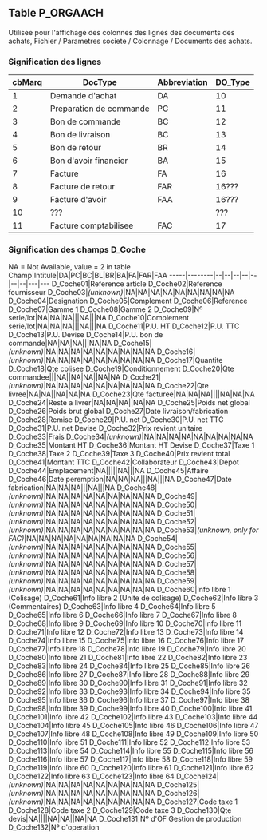 ## Table P_ORGAACH
Utilisee pour l'affichage des colonnes des lignes des documents des achats, Fichier / Parametres societe / Colonnage / Documents des achats.

### Signification des lignes
cbMarq|DocType|Abbreviation|DO_Type
------|-------|------------|-------
1|Demande d'achat|DA|10
2|Preparation de commande|PC|11
3|Bon de commande|BC|12
4|Bon de livraison|BC|13
5|Bon de retour|BR|14
6|Bon d'avoir financier|BA|15
7|Facture|FA|16
8|Facture de retour|FAR|16???
9|Facture d'avoir|FAA|16???
10|???||???
11|Facture comptabilisee|FAC|17

### Signification des champs D_Coche
NA = Not Available, value = 2 in table
Champ|Intitule|DA|PC|BC|BL|BR|BA|FA|FAR|FAA
-----|--------|--|--|--|--|--|--|--|---|---
D_Coche01|Reference article
D_Coche02|Reference fournisseur
D_Coche03|<i>(unknown)</i>|NA|NA|NA|NA|NA|NA|NA|NA|NA
D_Coche04|Designation
D_Coche05|Complement
D_Coche06|Reference
D_Coche07|Gamme 1
D_Coche08|Gamme 2
D_Coche09|Nº serie/lot|NA|NA|NA|||NA|||NA
D_Coche10|Complement serie/lot|NA|NA|NA|||NA|||NA
D_Coche11|P.U. HT
D_Coche12|P.U. TTC
D_Coche13|P.U. Devise
D_Coche14|P.U. bon de commande|NA|NA|NA|||NA|NA
D_Coche15|<i>(unknown)</i>|NA|NA|NA|NA|NA|NA|NA|NA|NA
D_Coche16|<i>(unknown)</i>|NA|NA|NA|NA|NA|NA|NA|NA|NA
D_Coche17|Quantite
D_Coche18|Qte colisee
D_Coche19|Conditionnement
D_Coche20|Qte commandee|||NA||NA|NA||NA|NA
D_Coche21|<i>(unknown)</i>|NA|NA|NA|NA|NA|NA|NA|NA|NA
D_Coche22|Qte livree|NA|NA||NA|NA|NA
D_Coche23|Qte facturee|NA|NA|NA||||NA|NA|NA
D_Coche24|Reste a livrer|NA|NA|NA||NA|NA
D_Coche25|Poids net global
D_Coche26|Poids brut global
D_Coche27|Date livraison/fabrication
D_Coche28|Remise
D_Coche29|P.U. net
D_Coche30|P.U. net TTC
D_Coche31|P.U. net Devise
D_Coche32|Prix revient unitaire
D_Coche33|Frais
D_Coche34|<i>(unknown)</i>|NA|NA|NA|NA|NA|NA|NA|NA|NA
D_Coche35|Montant HT
D_Coche36|Montant HT Devise
D_Coche37|Taxe 1
D_Coche38|Taxe 2
D_Coche39|Taxe 3
D_Coche40|Prix revient total
D_Coche41|Montant TTC
D_Coche42|Collaborateur
D_Coche43|Depot
D_Coche44|Emplacement|NA|||||NA|||NA
D_Coche45|Affaire
D_Coche46|Date peremption|NA|NA|NA|||NA|||NA
D_Coche47|Date fabrication|NA|NA|NA|||NA|||NA
D_Coche48|<i>(unknown)</i>|NA|NA|NA|NA|NA|NA|NA|NA|NA
D_Coche49|<i>(unknown)</i>|NA|NA|NA|NA|NA|NA|NA|NA|NA
D_Coche50|<i>(unknown)</i>|NA|NA|NA|NA|NA|NA|NA|NA|NA
D_Coche51|<i>(unknown)</i>|NA|NA|NA|NA|NA|NA|NA|NA|NA
D_Coche52|<i>(unknown)</i>|NA|NA|NA|NA|NA|NA|NA|NA|NA
D_Coche53|<i>(unknown, only for FAC)</i>|NA|NA|NA|NA|NA|NA|NA|NA|NA
D_Coche54|<i>(unknown)</i>|NA|NA|NA|NA|NA|NA|NA|NA|NA
D_Coche55|<i>(unknown)</i>|NA|NA|NA|NA|NA|NA|NA|NA|NA
D_Coche56|<i>(unknown)</i>|NA|NA|NA|NA|NA|NA|NA|NA|NA
D_Coche57|<i>(unknown)</i>|NA|NA|NA|NA|NA|NA|NA|NA|NA
D_Coche58|<i>(unknown)</i>|NA|NA|NA|NA|NA|NA|NA|NA|NA
D_Coche59|<i>(unknown)</i>|NA|NA|NA|NA|NA|NA|NA|NA|NA
D_Coche60|Info libre 1 (Colisage)
D_Coche61|Info libre 2 (Unite de colisage)
D_Coche62|Info libre 3 (Commentaires)
D_Coche63|Info libre 4
D_Coche64|Info libre 5
D_Coche65|Info libre 6
D_Coche66|Info libre 7
D_Coche67|Info libre 8
D_Coche68|Info libre 9
D_Coche69|Info libre 10
D_Coche70|Info libre 11
D_Coche71|Info libre 12
D_Coche72|Info libre 13
D_Coche73|Info libre 14
D_Coche74|Info libre 15
D_Coche75|Info libre 16
D_Coche76|Info libre 17
D_Coche77|Info libre 18
D_Coche78|Info libre 19
D_Coche79|Info libre 20
D_Coche80|Info libre 21
D_Coche81|Info libre 22
D_Coche82|Info libre 23
D_Coche83|Info libre 24
D_Coche84|Info libre 25
D_Coche85|Info libre 26
D_Coche86|Info libre 27
D_Coche87|Info libre 28
D_Coche88|Info libre 29
D_Coche89|Info libre 30
D_Coche90|Info libre 31
D_Coche91|Info libre 32
D_Coche92|Info libre 33
D_Coche93|Info libre 34
D_Coche94|Info libre 35
D_Coche95|Info libre 36
D_Coche96|Info libre 37
D_Coche97|Info libre 38
D_Coche98|Info libre 39
D_Coche99|Info libre 40
D_Coche100|Info libre 41
D_Coche101|Info libre 42
D_Coche102|Info libre 43
D_Coche103|Info libre 44
D_Coche104|Info libre 45
D_Coche105|Info libre 46
D_Coche106|Info libre 47
D_Coche107|Info libre 48
D_Coche108|Info libre 49
D_Coche109|Info libre 50
D_Coche110|Info libre 51
D_Coche111|Info libre 52
D_Coche112|Info libre 53
D_Coche113|Info libre 54
D_Coche114|Info libre 55
D_Coche115|Info libre 56
D_Coche116|Info libre 57
D_Coche117|Info libre 58
D_Coche118|Info libre 59
D_Coche119|Info libre 60
D_Coche120|Info libre 61
D_Coche121|Info libre 62
D_Coche122|Info libre 63
D_Coche123|Info libre 64
D_Coche124|<i>(unknown)</i>|NA|NA|NA|NA|NA|NA|NA|NA|NA
D_Coche125|<i>(unknown)</i>|NA|NA|NA|NA|NA|NA|NA|NA|NA
D_Coche126|<i>(unknown)</i>|NA|NA|NA|NA|NA|NA|NA|NA|NA
D_Coche127|Code taxe 1
D_Coche128|Code taxe 2
D_Coche129|Code taxe 3
D_Coche130|Qte devis|NA||||NA|NA||NA|NA
D_Coche131|Nº d'OF Gestion de production
D_Coche132|Nº d'operation
